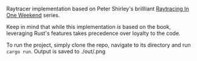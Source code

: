 Raytracer implementation based on Peter Shirley's brillliant [Raytracing In One Weekend](https://raytracing.github.io/books/RayTracingInOneWeekend.html) series.

Keep in mind that while this implementation *is* based on the book, leveraging Rust's features takes precedence over loyalty to the code.

To run the project, simply clone the repo, navigate to its directory and run `cargo run`. Output is saved to ./out/<DATETIME>.png
